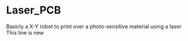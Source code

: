 # Laser_PCB
Basicly a X-Y robot to print over a photo-sensitive material using a laser
This line is new

